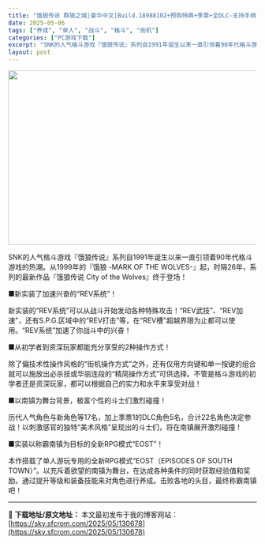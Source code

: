 ```yaml
---
title: "饿狼传说 群狼之城|豪华中文|Build.18988102+预购特典+季票+全DLC-支持手柄|解压即撸|"
date: 2025-05-06
tags: ["养成", "单人", "战斗", "格斗", "街机"]
categories: ["PC游戏下载"]
excerpt: "SNK的人气格斗游戏『饿狼传说』系列自1991年诞生以来一直引领着90年代格斗游戏的热潮。从1999年的『饿狼 -MARK OF THE WOLVES-』起，时隔26年，系列的最新作品『饿狼传说 City of the Wolves』终于登场！ ■新实装了加速兴奋的“REV系统”！ 新实装的“REV&hellip;"
layout: post
---
```


<img class="aligncenter size-full wp-image-130654" src="https://sky.sfcrom.com/wp-content/uploads/2025/05/2025050608204724.webp" alt="" width="616" height="353" />

SNK的人气格斗游戏『饿狼传说』系列自1991年诞生以来一直引领着90年代格斗游戏的热潮。从1999年的『饿狼 -MARK OF THE WOLVES-』起，时隔26年，系列的最新作品『饿狼传说 City of the Wolves』终于登场！

■新实装了加速兴奋的“REV系统”！

新实装的“REV系统”可以从战斗开始发动各种特殊攻击！“REV武技”、“REV加速”，还有S.P.G.区域中的“REV打击”等，在“REV槽”超越界限为止都可以使用。“REV系统”加速了你战斗中的兴奋！

■从初学者到资深玩家都能充分享受的2种操作方式！

除了偏技术性操作风格的“街机操作方式”之外，还有仅用方向键和单一按键的组合就可以施放出必杀技或华丽连段的“精简操作方式”可供选择。不管是格斗游戏的初学者还是资深玩家，都可以根据自己的实力和水平来享受对战！

■以南镇为舞台背景，极富个性的斗士们激烈碰撞！

历代人气角色与新角色等17名，加上季票1的DLC角色5名，合计22名角色决定参战！以刺激感官的独特“美术风格”呈现出的斗士们，将在南镇展开激烈碰撞！

■实装以称霸南镇为目标的全新RPG模式“EOST”！

本作搭载了单人游玩专用的全新RPG模式“EOST（EPISODES OF SOUTH TOWN）”。以充斥着欲望的南镇为舞台，在达成各种条件的同时获取经验值和奖励。通过提升等级和装备技能来对角色进行养成。击败各地的头目，最终称霸南镇吧！

---
📖 **下载地址/原文地址：** 本文最初发布于我的博客网站：[https://sky.sfcrom.com/2025/05/130678](https://sky.sfcrom.com/2025/05/130678)
